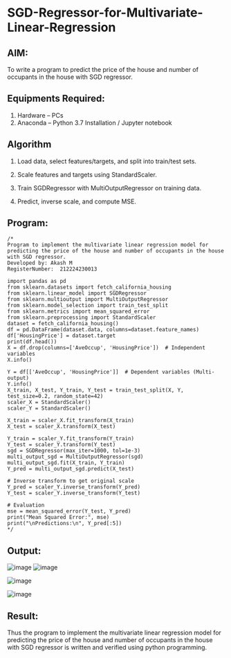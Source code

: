 # SGD-Regressor-for-Multivariate-Linear-Regression

## AIM:
To write a program to predict the price of the house and number of occupants in the house with SGD regressor.

## Equipments Required:
1. Hardware – PCs
2. Anaconda – Python 3.7 Installation / Jupyter notebook

## Algorithm
1. Load data, select features/targets, and split into train/test sets.

2. Scale features and targets using StandardScaler.

3. Train SGDRegressor with MultiOutputRegressor on training data.

4. Predict, inverse scale, and compute MSE.
 

## Program:
```
/*
Program to implement the multivariate linear regression model for predicting the price of the house and number of occupants in the house with SGD regressor.
Developed by: Akash M
RegisterNumber:  212224230013

import pandas as pd
from sklearn.datasets import fetch_california_housing
from sklearn.linear_model import SGDRegressor
from sklearn.multioutput import MultiOutputRegressor
from sklearn.model_selection import train_test_split
from sklearn.metrics import mean_squared_error
from sklearn.preprocessing import StandardScaler
dataset = fetch_california_housing()
df = pd.DataFrame(dataset.data, columns=dataset.feature_names)
df['HousingPrice'] = dataset.target
print(df.head())
X = df.drop(columns=['AveOccup', 'HousingPrice'])  # Independent variables
X.info()

Y = df[['AveOccup', 'HousingPrice']]  # Dependent variables (Multi-output)
Y.info()
X_train, X_test, Y_train, Y_test = train_test_split(X, Y, test_size=0.2, random_state=42)
scaler_X = StandardScaler()
scaler_Y = StandardScaler()

X_train = scaler_X.fit_transform(X_train)
X_test = scaler_X.transform(X_test)

Y_train = scaler_Y.fit_transform(Y_train)
Y_test = scaler_Y.transform(Y_test)
sgd = SGDRegressor(max_iter=1000, tol=1e-3)
multi_output_sgd = MultiOutputRegressor(sgd)
multi_output_sgd.fit(X_train, Y_train)
Y_pred = multi_output_sgd.predict(X_test)

# Inverse transform to get original scale
Y_pred = scaler_Y.inverse_transform(Y_pred)
Y_test = scaler_Y.inverse_transform(Y_test)

# Evaluation
mse = mean_squared_error(Y_test, Y_pred)
print("Mean Squared Error:", mse)
print("\nPredictions:\n", Y_pred[:5])
*/
```

## Output:
![image](https://github.com/user-attachments/assets/91c6ea6c-69f2-4510-9fcc-2381c2204f53)
![image](https://github.com/user-attachments/assets/f50ce276-fcac-453d-972b-ed9f60bed7c9)

![image](https://github.com/user-attachments/assets/46492912-c73c-40e6-a35e-90c4a7d92368)

![image](https://github.com/user-attachments/assets/e9f523d5-f711-455a-bba2-b7f0dac8d191)




## Result:
Thus the program to implement the multivariate linear regression model for predicting the price of the house and number of occupants in the house with SGD regressor is written and verified using python programming.
